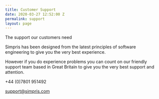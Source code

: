 ```yaml
---
title: Customer Support
date: 2020-03-27 12:52:00 Z
permalink: support
layout: page
---
```


The support our customers need


Simpris has been designed from the latest principles of software engineering to give you the very best experience.

However if you do experience problems you can count on our friendly support team based in Great Britain to give you the very best support and attention.

 

+44 (0)7801 951492


support@simpris.com